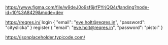 https://www.figma.com/file/w9deJ0o9sf6jrfPYrjQQ4r/landing?node-id=10%3A8429&mode=dev

https://reqres.in/
login {
"email": "eve.holt@reqres.in",
"password": "cityslicka"
}
register {
"email": "eve.holt@reqres.in",
"password": "pistol"
}

https://jsonplaceholder.typicode.com/
